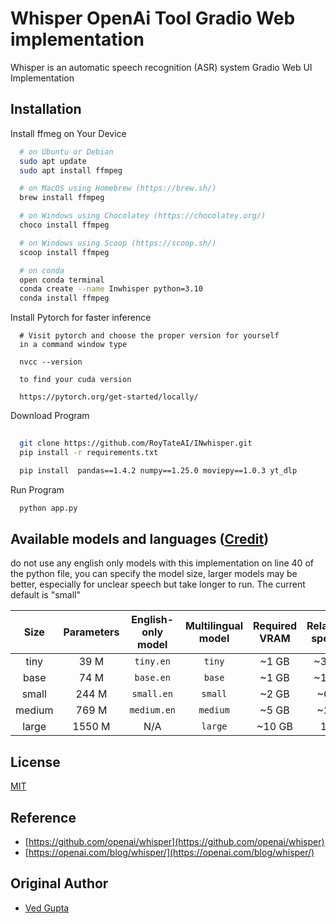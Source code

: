 
# Whisper OpenAi Tool Gradio Web implementation
Whisper is an automatic speech recognition (ASR) system Gradio Web UI Implementation



## Installation



Install ffmeg on Your Device

```bash
  # on Ubuntu or Debian
  sudo apt update
  sudo apt install ffmpeg

  # on MacOS using Homebrew (https://brew.sh/)
  brew install ffmpeg

  # on Windows using Chocolatey (https://chocolatey.org/)
  choco install ffmpeg

  # on Windows using Scoop (https://scoop.sh/)
  scoop install ffmpeg

  # on conda
  open conda terminal 
  conda create --name Inwhisper python=3.10
  conda install ffmpeg
```

Install Pytorch for faster inference

```
  # Visit pytorch and choose the proper version for yourself
  in a command window type

  nvcc --version

  to find your cuda version
  
  https://pytorch.org/get-started/locally/
```
Download Program

```bash
 
  git clone https://github.com/RoyTateAI/INwhisper.git
  pip install -r requirements.txt

  pip install  pandas==1.4.2 numpy==1.25.0 moviepy==1.0.3 yt_dlp
```
    

Run Program

```bash
  python app.py

```

## Available models and languages ([Credit](https://github.com/innovatorved/whisper-openai-gradio-implementation/blob/main/README.md))

do not use any english only models with this implementation
on line 40 of the python file, you can specify the model size, larger models may be better, especially for unclear speech but take longer to run. The current default is "small"


 


|  Size  | Parameters | English-only model | Multilingual model | Required VRAM | Relative speed |
|:------:|:----------:|:------------------:|:------------------:|:-------------:|:--------------:|
|  tiny  |    39 M    |     `tiny.en`      |       `tiny`       |     ~1 GB     |      ~32x      |
|  base  |    74 M    |     `base.en`      |       `base`       |     ~1 GB     |      ~16x      |
| small  |   244 M    |     `small.en`     |      `small`       |     ~2 GB     |      ~6x       |
| medium |   769 M    |    `medium.en`     |      `medium`      |     ~5 GB     |      ~2x       |
| large  |   1550 M   |        N/A         |      `large`       |    ~10 GB     |       1x       |



## License

[MIT](https://choosealicense.com/licenses/mit/)


## Reference

- [https://github.com/openai/whisper](https://github.com/openai/whisper)
- [https://openai.com/blog/whisper/](https://openai.com/blog/whisper/)

  
## Original Author

- [Ved Gupta](https://www.github.com/innovatorved)



